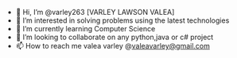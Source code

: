 - 👋 Hi, I’m @varley263 [VARLEY LAWSON VALEA]
- 👀 I’m interested in solving problems using the latest technologies
- 🌱 I’m currently learning Computer Science
- 💞️ I’m looking to collaborate on any python,java or c# project
- 📫 How to reach me valea varley @valeavarley@gmail.com

<!---
varley263/varley263 is a ✨ special ✨ repository because its `README.md` (this file) appears on your GitHub profile.
You can click the Preview link to take a look at your changes.
--->
